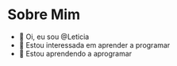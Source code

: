 # Sobre Mim

- 👋 Oi, eu sou @Leticia
- 👀 Estou interessada em aprender a programar
- 🌱 Estou aprendendo a aprogramar



